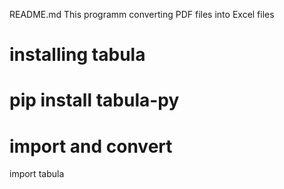  README.md 
 This programm converting PDF files into Excel files   

# installing tabula 
# pip install tabula-py 

# import and convert 

import tabula 




